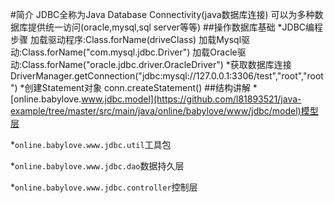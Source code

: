 #简介
JDBC全称为Java Database Connectivity(java数据库连接)
可以为多种数据库提供统一访问(oracle,mysql,sql server等等)
##操作数据库基础
*JDBC编程步骤
加载驱动程序:Class.forName(driveClass)
 加载Mysql驱动:Class.forName("com.mysql.jdbc.Driver")
 加载Oracle驱动:Class.forName("oracle.jdbc.driver.OracleDriver")
*获取数据库连接
DriverManager.getConnection("jdbc:mysql://127.0.0.1:3306/test","root","root")
*创建Statement对象
conn.createStatement()
##结构讲解
*[online.babylove.www.jdbc.model](https://github.com/l81893521/java-example/tree/master/src/main/java/online/babylove/www/jdbc/model)模型层

*`online.babylove.www.jdbc.util`工具包

*`online.babylove.www.jdbc.dao`数据持久层

*`online.babylove.www.jdbc.controller`控制层